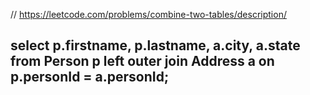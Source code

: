 

//   https://leetcode.com/problems/combine-two-tables/description/

##  select p.firstname, p.lastname, a.city, a.state from Person p left outer join Address a on p.personId = a.personId;